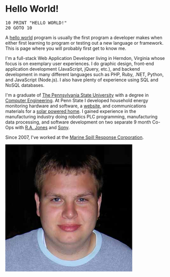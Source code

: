 # Hello World!

<pre>
10 PRINT "HELLO WORLD!"
20 GOTO 10
</pre>


A [hello world]( http://en.wikipedia.org/wiki/Hello_world) program is usually the first program a developer makes when either first learning to program or testing out a new language or framework. This is page where you will probably first get to know me. 

I'm a full-stack Web Application Developer living in Herndon, Virginia whose focus is on exemplary user experiences.  I do graphic design, front-end application development (JavaScript, jQuery, etc.), and backend development in many different languages such as PHP, Ruby, .NET, Python, and JavaScript (Node.js). I also have plenty of experience using SQL and NoSQL databases.


I'm a graduate of [The Pennsylvania State University](http://www.psu.edu) with a degree in [Computer Engineering](http://www.cse.psu.edu). At Penn State I developed household energy monitoring hardware and software, a [website](http://solar.psu.edu/2007/default.aspx?lang=en), and communications materials for a [solar powered home](http://solar.psu.edu/2007/default.aspx?lang=en). I gained experience in the manufacturing industry doing robotics PLC programming, manufacturing data processing, and software development on two separate 9 month Co-Ops with [R.A. Jones](http://www.rajones.com) and [Sony](http://www.sony.com).

Since 2007, I've worked at the [Marine Spill Response Corporation](http://www.msrc.org).



<div id="me-photo">
		<img alt="Andrew Cassell" src="/img/andrew-cassell.jpg">
</div>
